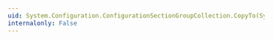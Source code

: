 ```yaml
---
uid: System.Configuration.ConfigurationSectionGroupCollection.CopyTo(System.Configuration.ConfigurationSectionGroup[],System.Int32)
internalonly: False
---
```

